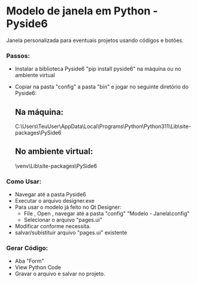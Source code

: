 # Modelo de janela em Python - Pyside6
Janela personalizada para eventuais projetos usando códigos e botões.

### Passos:
- Instalar a biblioteca Pyside6 "pip install pyside6" na máquina ou no ambiente virtual
- Copiar na pasta "config" a pasta "bin" e jogar no seguinte diretório do Pyside6:

    ## Na máquina:
    C:\Users\TeuUser\AppData\Local\Programs\Python\Python311\Lib\site-packages\PySide6
    ## No ambiente virtual:
    \venv\Lib\site-packages\PySide6

### Como Usar:
- Navegar até a pasta Pyside6
- Executar o arquivo designer.exe
- Para usar o modelo já feito no Qt Designer:
    - File , Open , navegar até a pasta "config" "Modelo - Janela\config\"
    - Selecionar o arquivo "pages.ui"
- Modificar conforme necessita.
- salvar/subistituir arquivo "pages.ui" existente


### Gerar Código:
- Aba "Form"
- View Python Code
- Gravar o arquivo e salvar no projeto.
